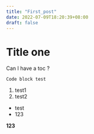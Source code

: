 ```yaml
---
title: "First_post"
date: 2022-07-09T18:20:39+08:00
draft: false
---
```


# Title one

Can I have a toc ?

```
Code block test
```

1. test1
2. test2

- test
- 123

**123**

